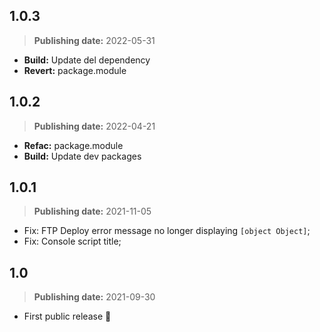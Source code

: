 ## 1.0.3
> **Publishing date:** 2022-05-31

- **Build:** Update del dependency
- **Revert:** package.module

## 1.0.2
> **Publishing date:** 2022-04-21

- **Refac:** package.module
- **Build:** Update dev packages

## 1.0.1
> **Publishing date:** 2021-11-05

- Fix: FTP Deploy error message no longer displaying `[object Object]`;
- Fix: Console script title;

## 1.0
> **Publishing date:** 2021-09-30

- First public release 🎉